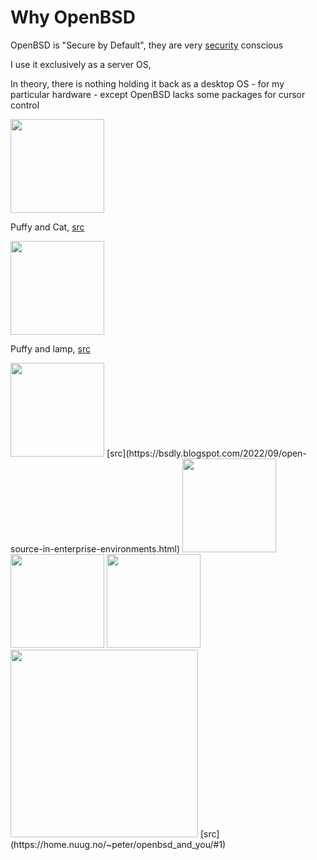 <style>body { background: url(puf.gif) no-repeat; background-position: top right !important; background-attachment: fixed; background-size: 120px auto; /* Adjust the size as needed */ }</style>

# Why OpenBSD

OpenBSD is "Secure by Default", they are very [security](https://www.openbsd.org/security.html) conscious

I use it exclusively as a server OS,

In theory, there is nothing holding it back as a desktop OS - for my particular hardware - except OpenBSD lacks some packages for cursor control

<img src="puf_and_cat.avif" style="width:150px; height: auto;">

Puffy and Cat, [src](https://www.linux.org.ru/gallery/screenshots/4888769)

<img src="puf_lamp.avif" style="width:150px; height: auto;">

Puffy and lamp, [src](https://www.reddit.com/r/openbsd/comments/dr6ixq/a_puffy_lamp/)

<img src="puf_shiny.avif" style="width:150px; height: auto;">
[src](https://bsdly.blogspot.com/2022/09/open-source-in-enterprise-environments.html)

<img src="puf_irl1.avif" style="width:150px; height: auto;">
<img src="puf_irl2.avif" style="width:150px; height: auto;">
<img src="puf_irl3.avif" style="width:150px; height: auto;">

<img src="puf_banner1.gif" style="width:300px; height: auto;">
[src](https://home.nuug.no/~peter/openbsd_and_you/#1)
